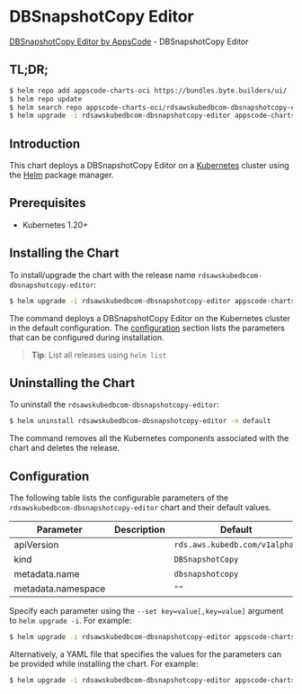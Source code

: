 # DBSnapshotCopy Editor

[DBSnapshotCopy Editor by AppsCode](https://appscode.com) - DBSnapshotCopy Editor

## TL;DR;

```bash
$ helm repo add appscode-charts-oci https://bundles.byte.builders/ui/
$ helm repo update
$ helm search repo appscode-charts-oci/rdsawskubedbcom-dbsnapshotcopy-editor --version=v0.14.0
$ helm upgrade -i rdsawskubedbcom-dbsnapshotcopy-editor appscode-charts-oci/rdsawskubedbcom-dbsnapshotcopy-editor -n default --create-namespace --version=v0.14.0
```

## Introduction

This chart deploys a DBSnapshotCopy Editor on a [Kubernetes](http://kubernetes.io) cluster using the [Helm](https://helm.sh) package manager.

## Prerequisites

- Kubernetes 1.20+

## Installing the Chart

To install/upgrade the chart with the release name `rdsawskubedbcom-dbsnapshotcopy-editor`:

```bash
$ helm upgrade -i rdsawskubedbcom-dbsnapshotcopy-editor appscode-charts-oci/rdsawskubedbcom-dbsnapshotcopy-editor -n default --create-namespace --version=v0.14.0
```

The command deploys a DBSnapshotCopy Editor on the Kubernetes cluster in the default configuration. The [configuration](#configuration) section lists the parameters that can be configured during installation.

> **Tip**: List all releases using `helm list`

## Uninstalling the Chart

To uninstall the `rdsawskubedbcom-dbsnapshotcopy-editor`:

```bash
$ helm uninstall rdsawskubedbcom-dbsnapshotcopy-editor -n default
```

The command removes all the Kubernetes components associated with the chart and deletes the release.

## Configuration

The following table lists the configurable parameters of the `rdsawskubedbcom-dbsnapshotcopy-editor` chart and their default values.

|     Parameter      | Description |                 Default                  |
|--------------------|-------------|------------------------------------------|
| apiVersion         |             | <code>rds.aws.kubedb.com/v1alpha1</code> |
| kind               |             | <code>DBSnapshotCopy</code>              |
| metadata.name      |             | <code>dbsnapshotcopy</code>              |
| metadata.namespace |             | <code>""</code>                          |


Specify each parameter using the `--set key=value[,key=value]` argument to `helm upgrade -i`. For example:

```bash
$ helm upgrade -i rdsawskubedbcom-dbsnapshotcopy-editor appscode-charts-oci/rdsawskubedbcom-dbsnapshotcopy-editor -n default --create-namespace --version=v0.14.0 --set apiVersion=rds.aws.kubedb.com/v1alpha1
```

Alternatively, a YAML file that specifies the values for the parameters can be provided while
installing the chart. For example:

```bash
$ helm upgrade -i rdsawskubedbcom-dbsnapshotcopy-editor appscode-charts-oci/rdsawskubedbcom-dbsnapshotcopy-editor -n default --create-namespace --version=v0.14.0 --values values.yaml
```

